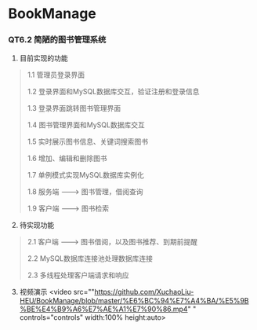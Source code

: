 # BookManage

### QT6.2 简陋的图书管理系统

1. 目前实现的功能

> 1.1 管理员登录界面
>
> 1.2 登录界面和MySQL数据库交互，验证注册和登录信息
>
> 1.3 登录界面跳转图书管理界面
>
> 1.4 图书管理界面和MySQL数据库交互
>
> 1.5 实时展示图书信息、关键词搜索图书
>
> 1.6 增加、编辑和删除图书
>
> 1.7 单例模式实现MySQL数据库实例化
>
> 1.8 服务端 ---> 图书管理，借阅查询
>
> 1.9 客户端 ---> 图书检索

2. 待实现功能

> 2.1 客户端 ---> 图书借阅，以及图书推荐、到期前提醒
>
> 2.2 MySQL数据库连接池处理数据库连接
>
> 2.3 多线程处理客户端请求和响应

3. 视频演示
<video src=""https://github.com/XuchaoLiu-HEU/BookManage/blob/master/%E6%BC%94%E7%A4%BA/%E5%9B%BE%E4%B9%A6%E7%AE%A1%E7%90%86.mp4" " controls="controls" width:100% height:auto></video>





